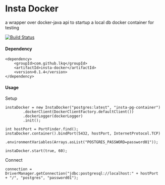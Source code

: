 # Insta Docker

a wrapper over docker-java api to startup a local db docker container for testing

[![Build Status](https://travis-ci.org/lkq/insta-docker.svg?branch=master)](https://travis-ci.org/lkq/insta-docker)


#### Dependency

    <dependency>
        <groupId>com.github.lkq</groupId>
        <artifactId>insta-docker</artifactId>
        <version>0.1.4</version>
    </dependency>


#### Usage

Setup

    instaDocker = new InstaDocker("postgres:latest", "insta-pg-container")
            .dockerClient(DockerClientFactory.defaultClient())
            .dockerLogger(dockerLogger)
            .init();

    int hostPort = PortFinder.find();
    instaDocker.container().bindPort(5432, hostPort, InternetProtocol.TCP)
                            .environmentVariables(Arrays.asList("POSTGRES_PASSWORD=password01"));

    instaDocker.start(true, 60);

Connect

    connection = DriverManager.getConnection("jdbc:postgresql://localhost:" + hostPort + "/", "postgres", "password01");
